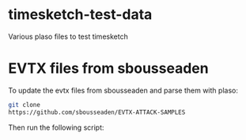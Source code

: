 # timesketch-test-data

Various plaso files to test timesketch

# EVTX files from sbousseaden

To update the evtx files from sbousseaden and parse them with plaso:

```bash
git clone
https://github.com/sbousseaden/EVTX-ATTACK-SAMPLES
```

Then run the following script:
